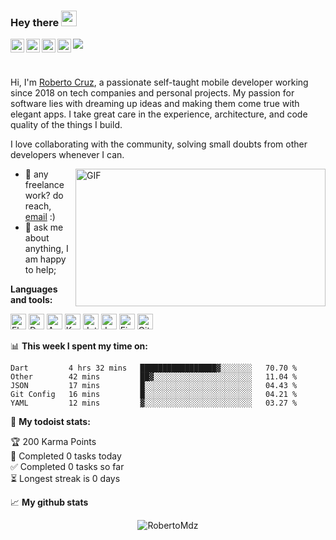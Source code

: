 ### Hey there <img src="https://media.giphy.com/media/hvRJCLFzcasrR4ia7z/giphy.gif" width="25px">

<a href="https://discord.com/users/786300662690218035">
  <img align="left" alt="Roberto's Discord" width="22px" src="https://user-images.githubusercontent.com/61483018/139495710-93812f89-cb8e-48a3-8050-a3a73c8e186d.png" />
</a>
<a href="https://twitter.com/Roberth_Mdz">
  <img align="left" alt="Roberth Mdz | Twitter" width="22px" src="https://user-images.githubusercontent.com/61483018/139498091-bf8cc360-545e-4dc8-b099-38f8cafece10.png" />
</a>
<a href="https://www.linkedin.com/in/roberthmdz/">
  <img align="left" alt="Roberto's LinkedIN" width="22px" src="https://user-images.githubusercontent.com/61483018/139497995-8a529711-2b57-46ca-82d4-5691f14036dc.png" />
</a>
<a href="https://www.instagram.com/roberthmdz/">
  <img align="left" alt="Roberto's Instagram" width="22px" src="https://user-images.githubusercontent.com/61483018/139498335-cba30a36-faac-4938-bd99-8b35b2788a63.png" />
</a>

![](https://visitor-badge.glitch.me/badge?page_id=/RobertoMdz)

<br />

Hi, I'm [Roberto Cruz](https://robertomdz.github.io), a passionate self-taught mobile developer working since 2018 on tech companies and personal projects. My passion for software lies with dreaming up ideas and making them come true with elegant apps. I take great care in the experience, architecture, and code quality of the things I build.

I love collaborating with the community, solving small doubts from other developers whenever I can.

 <img align="right" alt="GIF" src="https://user-images.githubusercontent.com/61483018/139500277-bbb4f3f8-3a32-4e29-af91-56d7c83ef02f.gif?raw=true" width="400" height="220" />
  
- 💼 any freelance work? do reach, [email](mailto:roberto.cr.mendoza@gmail.com) :)
- 💬 ask me about anything, I am happy to help;

**Languages and tools:**  

<p float="left">
  <img alt="Flutter" height="25" src="https://user-images.githubusercontent.com/61483018/139509830-38e75522-65df-45cf-8a47-fbff63e82b90.png">
  <img alt="Dart" height="25" src="https://cdn.jsdelivr.net/gh/devicons/devicon/icons/dart/dart-original.svg">
  <img alt="Android" height="25" src="https://cdn.jsdelivr.net/gh/devicons/devicon/icons/android/android-plain.svg">
  <img alt="Kotlin" height="25" src="https://cdn.jsdelivr.net/gh/devicons/devicon/icons/kotlin/kotlin-original.svg">
  <img alt="Jetpack Compose" height="25" src="https://user-images.githubusercontent.com/61483018/139510569-0c825ee0-6753-48de-b53a-2dd39359aab2.png">
  <img alt="Java" height="25" src="https://cdn.jsdelivr.net/gh/devicons/devicon/icons/java/java-original-wordmark.svg">
  <img alt="Firebase" height="25" src="https://cdn.jsdelivr.net/gh/devicons/devicon/icons/firebase/firebase-plain-wordmark.svg">
  <img alt="Git" height="25" src="https://cdn.jsdelivr.net/gh/devicons/devicon/icons/git/git-original.svg">
</p>

📊 **This week I spent my time on:**
<!--START_SECTION:waka-->
```text
Dart         4 hrs 32 mins   █████████████████▓░░░░░░░   70.70 % 
Other        42 mins         ██▓░░░░░░░░░░░░░░░░░░░░░░   11.04 % 
JSON         17 mins         █░░░░░░░░░░░░░░░░░░░░░░░░   04.43 % 
Git Config   16 mins         █░░░░░░░░░░░░░░░░░░░░░░░░   04.21 % 
YAML         12 mins         ▓░░░░░░░░░░░░░░░░░░░░░░░░   03.27 % 
```
<!--END_SECTION:waka-->

🚧 **My todoist stats:**
<!-- TODO-IST:START -->
🏆  200 Karma Points           
🌸  Completed 0 tasks today           
✅  Completed 0 tasks so far           
⏳  Longest streak is 0 days
<!-- TODO-IST:END -->

📈 **My github stats**

<p align="center"> <img src="https://github-readme-stats.vercel.app/api?username=RobertoMdz&count_private=true&show_icons=true&theme=gotham" alt="RobertoMdz" />






